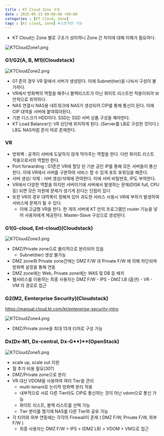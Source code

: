 ```yaml
---
title : KT Cloud Zone 구조
date : 2025-05-23 09:00:00 +09:00
categories : [KT Cloud, Zone]
tags : [kt cloud, zone] #소문자만 가능
---
```


- KT Cloud는 Zone 별로 구조가 상이하니 Zone 간 차이에 대해 이해가 필요하다.

![KTCloudZone1.png](/assets/img/git/github/KTCloudZone1.png)

### G1/G2(A, B, M1)(Cloudstack)

![KTCloudZone2.png](/assets/img/git/github/KTCloudZone2.png)

- G1 존의 경우 VR 밑에서 서버가 생성된다. 이에 Subnet(tier)을 나눠서 구성이 불가하다.
- VR에서 방화벽의 역할을 해주나 블랙리스트가 아닌 화이트 리스트만 적용이되어 보안적으로 취약하다.
- NAS 연결시 NAS용 네트워크에 NAS가 생성되어 CIP를 통해 통신이 된다. 이에 CIP 대역을 서버에 붙여줘야된다.
- 기본 디스크가 HDD이다. SSD는 SSD 서버 상품 구성을 해야한다.
- KT Load Balancer는 VR 상단에 위치하게 된다. (Server를 LB로 구성한 것이다.) LB도 NAS처럼 존이 따로 존재한다.

### VR

- 방화벽 : 공격이 서버에 도달하지 않게 막아주는 역할을 한다. 다만 화이트 리스트 적용으로서의 역할만 한다.
- Port forwarding : G1존은 VR에 할당 된 기본 공인 IP를 통해 모든 서버들이 통신한다. 이에 VR에서 서버를 구분하여 서비스 할 수 있게 포트 포워딩을 해준다.
- 서버 생성/ 삭제 : 서버 생성/삭제에 관여한다. 이에 서버 비밀번호, IP도 부여한다.
- VR에서 다양한 역할을 하지만 서버이기에 서버에서 발생하는 문제(DISK full, CPU 등) 되면 모든 자원에 문제가 생기게 된다는 단점이 있다
- 또한 VR의 경우 대역폭이 정해져 있어 과도한 서비스 사용시 VR에 부하가 발생하여 서비스에 문제가 될 수 있다.
    - 이에 고급형 VR을 판다. 한 개의 서버에 KT 만의 프로그램인 router 기능을 넣어 사용자에게 제공한다. Master-Slave 구성으로 생성된다.

### G1(G-cloud, Ent-cloud)(Cloudstack)

![KTCloudZone3.png](/assets/img/git/github/KTCloudZone3.png)

- DMZ/Private zone으로 물리적으로 분리되어 있음
    - Subnet(tier) 생성 불가능
- DMZ zone와 Private zone간에는 DMZ F/W 과 Private F/W 에 의해 차단되며 방화벽 설정을 통해 연동
- DMZ zone에는 Web, Private zone에는 WAS 및 DB 등 배치
- 웹서비스를 이용하는 최종 사용자는 DMZ F/W - IPS - DMZ LB (옵션) - VR - VM 의 경로로 접근

### **G2(M2, Eenterprise Security)**(Cloudstack)

https://manual.cloud.kt.com/kt/enterprise-security-intro

![KTCloudZone4.png](/assets/img/git/github/KTCloudZone4.png)

- DMZ/Private zone을 최대 13개 티어로 구성 가능

### **Dx(Dx-M1, Dx-central,** Dx-G**)**(OpenStack)

![KTCloudZone5.png](/assets/img/git/github/KTCloudZone5.png)

- scale up, scale out 지원
- 월 추가 비용 필요(30?)
- DMZ/Private zone으로 분리
- VR 대신 VDOM을 사용하여 여러 Tier을 관리
    - multi-tenant로 논리적 방화벽 분리 적용
    - 내부적으로 서로 다른 Tier라도 CIP로 통신하는 것이 아닌 vdom으로 통신 가능
    - 화이트 리스트, 블랙 리스트를 선택 가능
    - Tier 분리를 했기에 NAS를 다른 Tier와 공유 가능
- 각 티어와 외부 연동에는 각각의 Firewall이 존재 ( DMZ F/W, Private F/W, 외부 F/W )
    - 최종 사용자는 DMZ F/W > IPS > (DMZ LB) > VDOM > VM으로 접근